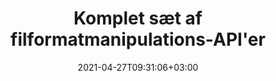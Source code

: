 ---
############################# Static ############################
layout: "product"
date: 2021-04-27T09:31:06+03:00
draft: false

############################# Head ############################
head_title: ".NET Java Document Manipulation API'er til filhåndteringssystemer"
head_description: ".NET og Java dokumentmanipulation og visning af API'er til Word Excel PowerPoint Outlook HTML PDF. Tilføj billedstregkode- og OCR-funktioner til .NET- eller Java-applikationer."

############################# Header ############################
title: "Komplet sæt af filformatmanipulations-API'er"
description: "Udfør dokumentbehandlingsopgaver på Word, Excel, PDF, PowerPoint, Outlook og mere end 100 andre filformater ved hjælp af vores indbyggede API'er til .NET og Java."
button:
  enable: true

############################# APIs ###############################
apis:
  enable: true

  api:
    # api loop
    - title: "Conholdate.Total produktfamilie inkluderer"
      link: "https://products.conholdate.com/da/total/"
      label: "Se alle On Premise API'er"
      api_product:
        # api_product loop
        - link: "/da/total/net/"
          img_alt: "Conholdate.I alt for .NET"
          image: "/images/conholdate_total-for-net.png"
          product: "Conholdate.I alt for"
          platform: ".NET"
          content: "Målret mod Windows Forms, ASP.NET, WPF, WCF eller enhver form for applikation baseret på .NET Framework 2.0 eller nyere."

        # api_product loop
        - link: "/da/total/java/"
          img_alt: "Conholdate.I alt for Java"
          image: "/images/conholdate_total-for-java.png"
          product: "Conholdate.I alt for"
          platform: "Java"
          content: "Native Java API'er til desktop, web eller enhver form for applikation baseret på Java SE eller EE."

############################# Support ############################
support:
    enable: true

############################# Back to top ###############################
back_to_top:
  enable: true
---